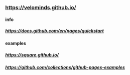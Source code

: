 ### https://velominds.github.io/

#### info

##### https://docs.github.com/en/pages/quickstart

#### examples

##### https://square.github.io/
##### https://github.com/collections/github-pages-examples

